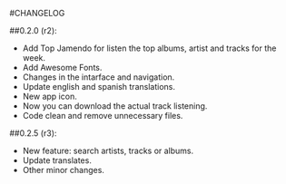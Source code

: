 #CHANGELOG

##0.2.0 (r2):

* Add Top Jamendo for listen the top albums, artist and tracks for the week.
* Add Awesome Fonts.
* Changes in the intarface and navigation.
* Update english and spanish translations.
* New app icon.
* Now you can download the actual track listening.
* Code clean and remove unnecessary files.

##0.2.5 (r3):

* New feature: search artists, tracks or albums.
* Update translates.
* Other minor changes.
